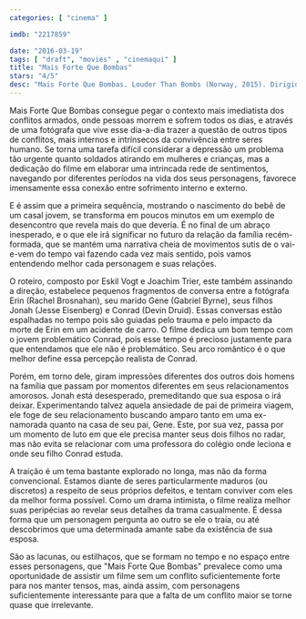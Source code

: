 ```yaml
---
categories: [ "cinema" ]

imdb: "2217859"

date: "2016-03-19"
tags: [ "draft", "movies" , "cinemaqui" ]
title: "Mais Forte Que Bombas"
stars: "4/5"
desc: "Mais Forte Que Bombas. Louder Than Bombs (Norway, 2015). Dirigido por Joachim Trier. Escrito por Joachim Trier, Eskil Vogt. Com Rachel Brosnahan, Jesse Eisenberg, Amy Ryan, Gabriel Byrne, Ruby Jerins, David Strathairn, Isabelle Huppert, Devin Druid, Megan Ketch."
---
```

Mais Forte Que Bombas consegue pegar o contexto mais imediatista dos conflitos armados, onde pessoas morrem e sofrem todos os dias, e através de uma fotógrafa que vive esse dia-a-dia trazer a questão de outros tipos de conflitos, mais internos e intrínsecos da convivência entre seres humano. Se torna uma tarefa difícil considerar a depressão um problema tão urgente quanto soldados atirando em mulheres e crianças, mas a dedicação  do filme em elaborar uma intrincada rede de sentimentos, navegando por diferentes períodos na vida dos seus personagens, favorece imensamente essa conexão entre sofrimento interno e externo.

E é assim que a primeira sequência, mostrando o nascimento do bebê de um casal jovem, se transforma em poucos minutos em um exemplo de desencontro que revela mais do que deveria. É no final de um abraço inesperado, e o que ele irá significar no futuro da relação da família recém-formada, que se mantém uma narrativa cheia de movimentos sutis de o vai-e-vem do tempo vai fazendo cada vez mais sentido, pois vamos entendendo melhor cada personagem e suas relações.

O roteiro, composto por Eskil Vogt e Joachim Trier, este também assinando a direção, estabelece pequenos fragmentos de conversa entre a fotógrafa Erin (Rachel Brosnahan), seu marido Gene (Gabriel Byrne), seus filhos Jonah (Jesse Eisenberg) e Conrad (Devin Druid). Essas conversas estão espalhadas no tempo pois são guiadas pelo trauma e pelo impacto da morte de Erin em um acidente de carro. O filme dedica um bom tempo com o jovem problemático Conrad, pois esse tempo é precioso justamente para que entendamos que ele não é problemático. Seu arco romântico é o que melhor define essa percepção realista de Conrad.

Porém, em torno dele, giram impressões diferentes dos outros dois homens na família que passam por momentos diferentes em seus relacionamentos amorosos. Jonah está desesperado, premeditando que sua esposa o irá deixar. Experimentando talvez aquela ansiedade de pai de primeira viagem, ele foge de seu relacionamento buscando amparo tanto em uma ex-namorada quanto na casa de seu pai, Gene. Este, por sua vez, passa por um momento de luto em que ele precisa manter seus dois filhos no radar, mas não evita se relacionar com uma professora do colégio onde leciona e onde seu filho Conrad estuda.

A traição é um tema bastante explorado no longa, mas não da forma convencional. Estamos diante de seres particularmente maduros (ou discretos) a respeito de seus próprios defeitos, e tentam conviver com eles da melhor forma possível. Como um drama intimista, o filme realiza melhor suas peripécias ao revelar seus detalhes da trama casualmente. É dessa forma que um personagem pergunta ao outro se ele o traía, ou até descobrimos que uma determinada amante sabe da existência de sua esposa.

São as lacunas, ou estilhaços, que se formam no tempo e no espaço entre esses personagens, que "Mais Forte Que Bombas" prevalece como uma oportunidade de assistir um filme sem um conflito suficientemente forte para nos manter tensos, mas, ainda assim, com personagens suficientemente interessante para que a falta de um conflito maior se torne quase que irrelevante.

